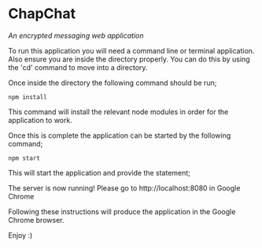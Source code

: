 # ChapChat

*An encrypted messaging web application*

To run this application you will need a command line or terminal application. Also ensure you are inside the directory properly. You can do this by using the 'cd' command to move into a directory.

Once inside the directory the following command should be run;

`npm install`

This command will install the relevant node modules in order for the application to work.

Once this is complete the application can be started by the following command;

`npm start`

This will start the application and provide the statement;

The server is now running! Please go to http://localhost:8080 in Google Chrome

Following these instructions will produce the application in the Google Chrome browser.

Enjoy :)
